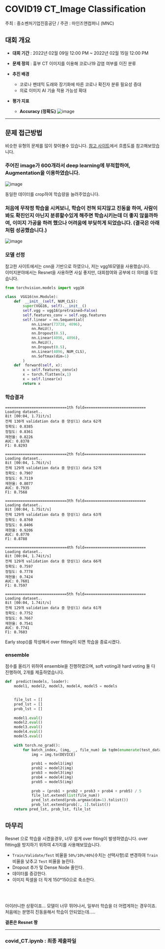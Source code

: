 # COVID19 CT_Image Classification

주최 : 중소벤처기업진흥공단 / 주관 : 마인즈앤컴퍼니 (MNC)

## 대회 개요
- **대회 기간** : 2022년 02월 09일 12:00 PM ~ 2022년 02월 15일 12:00 PM
- **문제 정의** : 흉부 CT 이미지를 이용해 코로나19 감염 여부를 이진 분류
- **추진 배경**
	- 코로나 펜데믹 도래와 장기화에 따른 코로나 확진자 분류 필요성 증대
	- 의료 이미지 AI 기술 적용 가능성 확대


- **평가 지표** 
	- **Accuracy (정확도)**
![image](https://github.com/Changho0514/COVID_CT/blob/main/.image1PNG.PNG?raw=true)

----------
## 문제 접근방법
비슷한 유형의 문제를 많이 찾아볼수 있습니다.
[참고 사이트](https://givitallugot.github.io/articles/2021-02/Project-COVID19-CT-Classfication-2)에서 흐름도를 참고해보았습니다.

### 주어진 image가 600개라서 deep learning에 부적합하여, Augmentation을 이용하였습니다.
![image](https://cdn.discordapp.com/attachments/940518751974080532/941562702407548958/unknown.png)

동일한 데이터를 crop하여 학습량을 늘려주었습니다.

### 처음에 무작정 학습을 시켜보니, 학습이 전혀 되지않고 진동을 하여, 사람이 봐도 확진인지 아닌지 분류할수있게 해주면 학습시키는데 더 좋지 않을까하여, 이미지 가공을 하려 했으나 어려움에 부딪히게 되었습니다.   (결국은 아래처럼 성공했습니다.)



![image](https://cdn.discordapp.com/attachments/940518751974080532/941560175989489774/2022-02-11_2.03.52.png)

### 모델 선정
참고한 사이트에서는 cnn을 기반으로 하였으나, 저는 vgg16모델을 사용했습니다.   
이미지분야에서는 Resnet을 사용하면 사실 좋지만, 대회참여와 공부에 더 의미를 두었습니다.

```python
from torchvision.models import vgg16

class  VGG16(nn.Module):
	def  __init__(self, NUM_CLS):
		super(VGG16, self).__init__()
		self.vgg = vgg16(pretrained=False)
		self.features_conv = self.vgg.features
		self.linear = nn.Sequential(
			nn.Linear(73728, 4096),
			nn.ReLU(),
			nn.Dropout(0.5),
			nn.Linear(4096, 4096),
			nn.ReLU(),
			nn.Dropout(0.5),
			nn.Linear(4096, NUM_CLS),
			nn.Softmax(dim=1)
		)
	def  forward(self, x):
		x = self.features_conv(x)
		x = torch.flatten(x,1)
		x = self.linear(x)
		return x
```
### 학습결과
```
============================1th fold============================ Loading dataset..
8it [00:04, 1.71it/s]
전체 130개 validation data 중 양성(1) data 62개 
정확도: 0.8385 
정밀도: 0.8361 
재현율: 0.8226 
AUC: 0.8378 
F1: 0.8293 

============================2th fold============================ Loading dataset..
8it [00:04, 1.76it/s]
전체 129개 validation data 중 양성(1) data 52개 
정확도: 0.7907 
정밀도: 0.7119 
재현율: 0.8077 
AUC: 0.7935 
F1: 0.7568

============================3th fold============================ Loading dataset..
8it [00:04, 1.75it/s]
전체 129개 validation data 중 양성(1) data 63개 
정확도: 0.8760 
정밀도: 0.8406 
재현율: 0.9206 
AUC: 0.8770 
F1: 0.8788 

============================4th fold============================ Loading dataset..
8it [00:04, 1.74it/s]
전체 129개 validation data 중 양성(1) data 66개 
정확도: 0.7597 
정밀도: 0.7778 
재현율: 0.7424 
AUC: 0.7601 
F1: 0.7597 

============================5th fold============================ Loading dataset..
8it [00:04, 1.74it/s]
전체 129개 validation data 중 양성(1) data 61개 
정확도: 0.7752 
정밀도: 0.7667 
재현율: 0.7541 
AUC: 0.7741 
F1: 0.7603
```
Early stop()를 작성해서 over fitting이 되면 학습을 종료시켰다.




### ensemble
점수를 올리기 위하여 ensemble을 진행하였으며, soft voting과 hard voting 둘 다 진행하여, 2개를 제출하였습니다.
```python
def  predict(models, loader):
	model1, model2, model3, model4, model5 = models

	 
	file_lst = []
	pred_lst = []
	prob_lst = []
	  
	model1.eval()
	model2.eval()
	model3.eval()
	model4.eval()
	model5.eval()
	  
	with torch.no_grad():
		for batch_index, (img, _, file_num) in tqdm(enumerate(test_dataloader)):
			img = img.to(DEVICE)
			
			prob1 = model1(img)
			prob2 = model2(img)
			prob3 = model3(img)
			prob4 = model4(img)
			prob5 = model5(img)
			  
			prob = (prob1 + prob2 + prob3 + prob4 + prob5) / 5
			file_lst.extend(list(file_num))
			pred_lst.extend(prob.argmax(dim=1).tolist())
			prob_lst.extend(prob[:, 1].tolist())
	return pred_lst, prob_lst, file_lst
```


## 마무리
Resnet 으로 학습을 시켰을경우, 너무 쉽게 over fiting이 발생하였습니다.
over fitting을 방지하기 위하여 4가지를 사용해보았습니다.
-   `Train/Validate/Test` 비율을 `50%/10%/40%`(수치는 선택사항)로 변경하여 `Train` 비율을 낮추고 `Test` 비율을 늘린다.
 -  Dropout 추가 및 Dense Node 줄인다. 
 -  데이터를 증강한다. 
 -  이미지 픽셀을 더 작게 150*150으로 축소한다.
<br><br/><br/><br/>

 아이러니한 상황이죠... 모델이 너무 뛰어나서, 일부러 학습을 더 어렵게하는 경우이죠.
 처음에는 분명히 진동을해서 학습이 안되었는데.....
 


**결론은 Resnet 짱**

	

	
-------
### covid_CT.ipynb : 최종 제출파일
